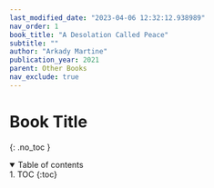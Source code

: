 ```yaml
---
last_modified_date: "2023-04-06 12:32:12.938989"
nav_order: 1
book_title: "A Desolation Called Peace"
subtitle: ""
author: "Arkady Martine"
publication_year: 2021
parent: Other Books
nav_exclude: true
---
```

# Book Title
{: .no_toc }

<details open markdown="block">
  <summary>
    Table of contents
  </summary>
1. TOC
{:toc}
</details>
